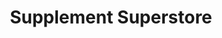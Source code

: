 ---
title: "Supplement Superstore"
url: /saint-peters/supplement-superstore-mid-rivers-center/
shop: Nahrungsergänzung
---